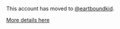 This account has moved to [@eartboundkid](/earthboundkid). 

[More details here](https://gist.github.com/earthboundkid/8915002ae0e531cecdfc58bc6453ac80)
